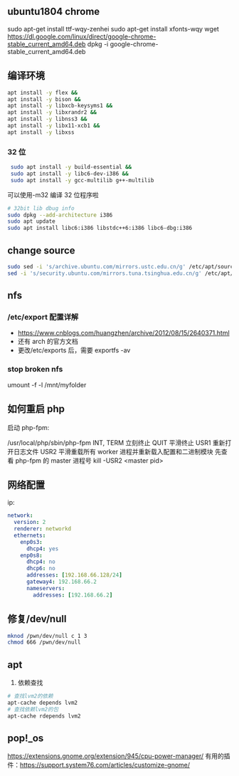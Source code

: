 ## ubuntu1804 chrome

sudo apt-get install ttf-wqy-zenhei
sudo apt-get install xfonts-wqy
wget https://dl.google.com/linux/direct/google-chrome-stable_current_amd64.deb
dpkg -i google-chrome-stable_current_amd64.deb

## 编译环境

```sh
apt install -y flex &&
apt install -y bison &&
apt install -y libxcb-keysyms1 &&
apt install -y libxrandr2 &&
apt install -y libnss3 &&
apt install -y libx11-xcb1 &&
apt install -y libxss
```

### 32 位

```sh
 sudo apt install -y build-essential &&
 sudo apt install -y libc6-dev-i386 &&
 sudo apt install -y gcc-multilib g++-multilib
```

可以使用-m32 编译 32 位程序啦

```sh
# 32bit lib dbug info
sudo dpkg --add-architecture i386
sudo apt update
sudo apt install libc6:i386 libstdc++6:i386 libc6-dbg:i386
```




## change source

```sh
sudo sed -i 's/archive.ubuntu.com/mirrors.ustc.edu.cn/g' /etc/apt/sources.list
sed -i 's/security.ubuntu.com/mirrors.tuna.tsinghua.edu.cn/g' /etc/apt/sources.list
```

## nfs

### /etc/export 配置详解

- https://www.cnblogs.com/huangzhen/archive/2012/08/15/2640371.html
- 还有 arch 的官方文档
- 更改/etc/exports 后，需要 exportfs -av

### stop broken nfs

umount -f -l /mnt/myfolder

## 如何重启 php

启动 php-fpm:

/usr/local/php/sbin/php-fpm
INT, TERM 立刻终止
QUIT 平滑终止
USR1 重新打开日志文件
USR2 平滑重载所有 worker 进程并重新载入配置和二进制模块
先查看 php-fpm 的 master 进程号
kill -USR2 \<master pid\>

## 网络配置

ip:

```yaml
network:
  version: 2
  renderer: networkd
  ethernets:
    enp0s3:
      dhcp4: yes
    enp0s8:
      dhcp4: no
      dhcp6: no
      addresses: [192.168.66.128/24]
      gateway4: 192.168.66.2
      nameservers:
        addresses: [192.168.66.2]
```
## 修复/dev/null
```sh
mknod /pwn/dev/null c 1 3
chmod 666 /pwn/dev/null
```
## apt
1. 依赖查找
```sh
# 查找lvm2的依赖
apt-cache depends lvm2
# 查找依赖lvm2的包
apt-cache rdepends lvm2
```
## pop!_os
https://extensions.gnome.org/extension/945/cpu-power-manager/
有用的插件：https://support.system76.com/articles/customize-gnome/